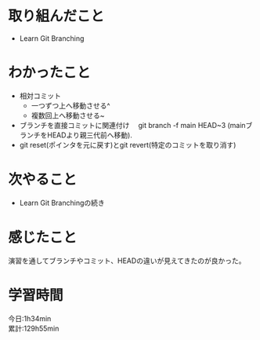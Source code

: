 # 取り組んだこと       
- Learn Git Branching
# わかったこと
- 相対コミット
    - 一つずつ上へ移動させる^
    - 複数回上へ移動させる~<num>
- ブランチを直接コミットに関連付け
　git branch -f main HEAD~3 (mainブランチをHEADより親三代前へ移動).   
- git reset(ポインタを元に戻す)とgit revert(特定のコミットを取り消す)
# 次やること
- Learn Git Branchingの続き
# 感じたこと
演習を通してブランチやコミット、HEADの違いが見えてきたのが良かった。
# 学習時間  
今日:1h34min  
累計:129h55min
